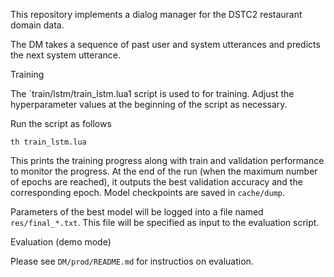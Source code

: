 
This repository implements a dialog manager for the DSTC2 restaurant domain data.

The DM takes a sequence of past user and system utterances and predicts the next system utterance.

Training

The `train/lstm/train_lstm.lua1 script is used to for training. Adjust the hyperparameter values at the beginning of the script as necessary.

Run the script as follows

```
th train_lstm.lua
```

This prints the training progress along with train and validation performance to monitor the progress. At the end of the run (when the maximum number of epochs are reached), it outputs the best validation accuracy and the corresponding epoch. Model checkpoints are saved in `cache/dump`.

Parameters of the best model will be logged into a file named `res/final_*.txt`. This file will be specified as input to the evaluation script.

Evaluation (demo mode)

Please see `DM/prod/README.md` for instructios on evaluation.
